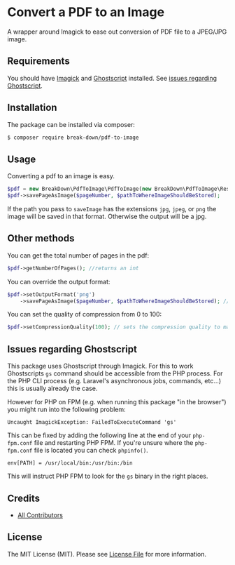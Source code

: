 # Convert a PDF to an Image
A wrapper around Imagick to ease out conversion of PDF file to a JPEG/JPG image.

## Requirements

You should have [Imagick](http://php.net/manual/en/imagick.setresolution.php) and [Ghostscript](http://www.ghostscript.com/) installed. See [issues regarding Ghostscript](#issues-regarding-ghostscript).

## Installation

The package can be installed via composer:
``` bash
$ composer require break-down/pdf-to-image
```

## Usage

Converting a pdf to an image is easy.

```php
$pdf = new BreakDown\PdfToImage\PdfToImage(new BreakDown\PdfToImage\Resources\FilePath($pathToPdfFile));
$pdf->savePageAsImage($pageNumber, $pathToWhereImageShouldBeStored);
```

If the path you pass to `saveImage` has the extensions `jpg`, `jpeg`, or `png` the image will be saved in that format.
Otherwise the output will be a jpg.

## Other methods

You can get the total number of pages in the pdf:
```php
$pdf->getNumberOfPages(); //returns an int
```

You can override the output format:
```php
$pdf->setOutputFormat('png')
    ->savePageAsImage($pageNumber, $pathToWhereImageShouldBeStored); //the output wil be a png, no matter what
```

You can set the quality of compression from 0 to 100:
```php
$pdf->setCompressionQuality(100); // sets the compression quality to maximum
```

## Issues regarding Ghostscript

This package uses Ghostscript through Imagick. For this to work Ghostscripts `gs` command should be accessible from the PHP process. For the PHP CLI process (e.g. Laravel's asynchronous jobs, commands, etc...) this is usually already the case.

However for PHP on FPM (e.g. when running this package "in the browser") you might run into the following problem:

```
Uncaught ImagickException: FailedToExecuteCommand 'gs'
```

This can be fixed by adding the following line at the end of your `php-fpm.conf` file and restarting PHP FPM. If you're unsure where the `php-fpm.conf` file is located you can check `phpinfo()`.

```
env[PATH] = /usr/local/bin:/usr/bin:/bin
```

This will instruct PHP FPM to look for the `gs` binary in the right places.


## Credits

- [All Contributors](../../contributors)

## License

The MIT License (MIT). Please see [License File](LICENSE) for more information.
